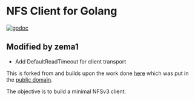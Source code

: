 NFS Client for Golang
=====================

[![godoc](http://godoc.org/github.com/fdawg4l/nfs?status.svg)](http://godoc.org/github.com/fdawg4l/nfs)

## Modified by zema1

+ Add DefaultReadTimeout for client transport

This is forked from and builds upon the work done [here](https://github.com/davecheney/nfs) which was put in the [public domain](https://github.com/davecheney/nfs/issues/1#issuecomment-280563247).

The objective is to build a minimal NFSv3 client.
